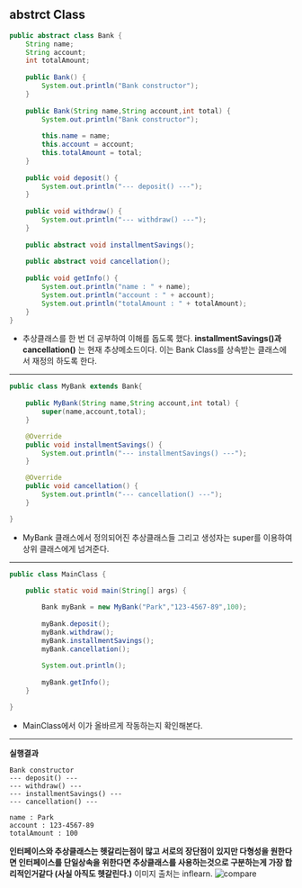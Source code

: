 ## abstrct Class


```java
public abstract class Bank {
	String name;
	String account;
	int totalAmount;
	
	public Bank() {
		System.out.println("Bank constructor");
	}
	
	public Bank(String name,String account,int total) {
		System.out.println("Bank constructor");
		
		this.name = name;
		this.account = account;
		this.totalAmount = total;
	}
	
	public void deposit() {
		System.out.println("--- deposit() ---");
	}
	
	public void withdraw() {
		System.out.println("--- withdraw() ---");
	}
	
	public abstract void installmentSavings();
	
	public abstract void cancellation();
	
	public void getInfo() {
		System.out.println("name : " + name);
		System.out.println("account : " + account);
		System.out.println("totalAmount : " + totalAmount);
	}
}
```

- 추상클래스를 한 번 더 공부하여 이해를 돕도록 했다. **installmentSavings()과 cancellation()** 는 현재 추상메소드이다.
이는 Bank Class를 상속받는 클래스에서 재정의 하도록 한다.

***

```java
public class MyBank extends Bank{
	
	public MyBank(String name,String account,int total) {
		super(name,account,total);
	}

	@Override
	public void installmentSavings() {
		System.out.println("--- installmentSavings() ---");
	}

	@Override
	public void cancellation() {
		System.out.println("--- cancellation() ---");
	}

}
```

- MyBank 클래스에서 정의되어진 추상클래스들 그리고 생성자는 super를 이용하여 상위 클래스에게 넘겨준다.

***

```java
public class MainClass {

	public static void main(String[] args) {
		
		Bank myBank = new MyBank("Park","123-4567-89",100);
		
		myBank.deposit();
		myBank.withdraw();
		myBank.installmentSavings();
		myBank.cancellation();
		
		System.out.println();
		
		myBank.getInfo();
	}

}
```

- MainClass에서 이가 올바르게 작동하는지 확인해본다.
***
**실행결과**
```
Bank constructor
--- deposit() ---
--- withdraw() ---
--- installmentSavings() ---
--- cancellation() ---

name : Park
account : 123-4567-89
totalAmount : 100
```



**인터페이스와 추상클래스는 헷갈리는점이 많고 서로의 장단점이 있지만 다형성을 원한다면 인터페이스를 단일상속을 위한다면 추상클래스를
사용하는것으로 구분하는게 가장 합리적인거같다 (사실 아직도 헷갈린다.)** 이미지 출처는 inflearn.
![compare](https://user-images.githubusercontent.com/44575072/53618025-0b29e280-3c2d-11e9-81b3-189a97101670.png)

